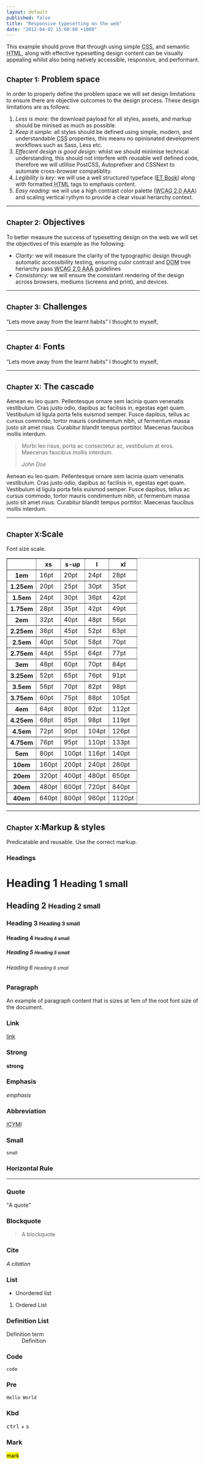 ```yaml
---
layout: default
published: false
title: "Responsive typesetting on the web"
date: "2012-04-02 15:00:00 +1000"
---
```


This example should prove that through using simple <abbr title="Cascading Style Sheets">CSS</abbr>, and semantic <abbr title="Hypertext Text Markup Language">HTML</abbr>, along with effective typesetting design content can be visually appealing whilst also being natively accessible, responsive, and performant.

## <small>Chapter 1:</small> Problem space

In order to properly define the problem space we will set design limitations to ensure there are objective outcomes to the design process. These design limitations are as follows:

1.  _Less is more:_ the download payload for all styles, assets, and markup should be minised as much as possible.
2.  _Keep it simple:_ all styles should be defined using simple, modern, and understandable <abbr title="Cascading Style Sheets">CSS</abbr> properties, this means no opinionated development workflows such as Sass, Less etc.
3.  _Effecient design is good design:_ whilst we should minimise technical understanding, this should not interfere with reusable well defined code, therefore we will utlilise PostCSS, Autoprefixer and CSSNext to automate cross-browser compatiblity.
4.  _Legibility is key:_ we will use a well structured typeface ([<abbr title="Edward Tufte">ET</abbr> Book](https://edwardtufte.github.io/et-book/)) along with formatted <abbr title="Hypertext Text Markup Language">HTML</abbr> tags to emphasis content.
5.  _Easy reading:_ we will use a high contrast color palette (<abbr title="Web Content Accessibility Guidelines 2.0 AAA">WCAG 2.0 AAA</abbr>) and scaling vertical rythym to provide a clear visual heriarchy context.

* * *

## <small>Chapter 2:</small> Objectives

To better measure the success of typesetting design on the web we will set the objectives of this example as the following:

*   _Clarity:_ we will measure the clarity of the typographic design through automatic accessibility testing, ensuring culor contrast and <abbr title="Document Object Model">DOM</abbr> tree heriarchy pass <abbr title="Web Content Accessibility Guidelines 2.0 AAA">WCAG 2.0 AAA</abbr> guidelines
*   _Consistancy:_ we will ensure the consistant rendering of the design across browsers, mediums (screens and print), and devices.

* * *

## <small>Chapter 3:</small> Challenges

<q>Lets move away from the learnt habits</q> I thought to myself,

* * *

## <small>Chapter 4:</small> Fonts

<q>Lets move away from the learnt habits</q> I thought to myself,

* * *

## <small>Chapter X:</small> The cascade

Aenean eu leo quam. Pellentesque ornare sem lacinia quam venenatis vestibulum. Cras justo odio, dapibus ac facilisis in, egestas eget quam. Vestibulum id ligula porta felis euismod semper. Fusce dapibus, tellus ac cursus commodo, tortor mauris condimentum nibh, ut fermentum massa justo sit amet risus. Curabitur blandit tempus porttitor. Maecenas faucibus mollis interdum.

> Morbi leo risus, porta ac consectetur ac, vestibulum at eros. Maecenas faucibus mollis interdum.
> 
> <cite>John Doe</cite>

Aenean eu leo quam. Pellentesque ornare sem lacinia quam venenatis vestibulum. Cras justo odio, dapibus ac facilisis in, egestas eget quam. Vestibulum id ligula porta felis euismod semper. Fusce dapibus, tellus ac cursus commodo, tortor mauris condimentum nibh, ut fermentum massa justo sit amet risus. Curabitur blandit tempus porttitor. Maecenas faucibus mollis interdum.

* * *

## <small>Chapter X:</small>Scale

Font size scale.

<table border="1" cellpadding="5px" cellspacing="0">
  <thead>
    <tr>
      <th></th>
      <th>xs</th>
      <th>s-up</th>
      <th>l</th>
      <th>xl</th>
    </tr>
  </thead>
  <tbody>
    <tr>
      <th>1em</th>
      <td>16pt</td>
      <td>20pt</td>
      <td>24pt</td>
      <td>28pt</td>
    </tr>
    <tr>
      <th>1.25em</th>
      <td>20pt</td>
      <td>25pt</td>
      <td>30pt</td>
      <td>35pt</td>
    </tr>
    <tr>
      <th>1.5em</th>
      <td>24pt</td>
      <td>30pt</td>
      <td>36pt</td>
      <td>42pt</td>
    </tr>
    <tr>
      <th>1.75em</th>
      <td>28pt</td>
      <td>35pt</td>
      <td>42pt</td>
      <td>49pt</td>
    </tr>
    <tr>
      <th>2em</th>
      <td>32pt</td>
      <td>40pt</td>
      <td>48pt</td>
      <td>56pt</td>
    </tr>
    <tr>
      <th>2.25em</th>
      <td>36pt</td>
      <td>45pt</td>
      <td>52pt</td>
      <td>63pt</td>
    </tr>
    <tr>
      <th>2.5em</th>
      <td>40pt</td>
      <td>50pt</td>
      <td>58pt</td>
      <td>70pt</td>
    </tr>
    <tr>
      <th>2.75em</th>
      <td>44pt</td>
      <td>55pt</td>
      <td>64pt</td>
      <td>77pt</td>
    </tr>
    <tr>
      <th>3em</th>
      <td>48pt</td>
      <td>60pt</td>
      <td>70pt</td>
      <td>84pt</td>
    </tr>
    <tr>
      <th>3.25em</th>
      <td>52pt</td>
      <td>65pt</td>
      <td>76pt</td>
      <td>91pt</td>
    </tr>
    <tr>
      <th>3.5em</th>
      <td>56pt</td>
      <td>70pt</td>
      <td>82pt</td>
      <td>98pt</td>
    </tr>
    <tr>
      <th>3.75em</th>
      <td>60pt</td>
      <td>75pt</td>
      <td>88pt</td>
      <td>105pt</td>
    </tr>
    <tr>
      <th>4em</th>
      <td>64pt</td>
      <td>80pt</td>
      <td>92pt</td>
      <td>112pt</td>
    </tr>
    <tr>
      <th>4.25em</th>
      <td>68pt</td>
      <td>85pt</td>
      <td>98pt</td>
      <td>119pt</td>
    </tr>
    <tr>
      <th>4.5em</th>
      <td>72pt</td>
      <td>90pt</td>
      <td>104pt</td>
      <td>126pt</td>
    </tr>
    <tr>
      <th>4.75em</th>
      <td>76pt</td>
      <td>95pt</td>
      <td>110pt</td>
      <td>133pt</td>
    </tr>
    <tr>
      <th>5em</th>
      <td>80pt</td>
      <td>100pt</td>
      <td>116pt</td>
      <td>140pt</td>
    </tr>
    <tr>
      <th>10em</th>
      <td>160pt</td>
      <td>200pt</td>
      <td>240pt</td>
      <td>280pt</td>
    </tr>
    <tr>
      <th>20em</th>
      <td>320pt</td>
      <td>400pt</td>
      <td>480pt</td>
      <td>650pt</td>
    </tr>
    <tr>
      <th>30em</th>
      <td>480pt</td>
      <td>600pt</td>
      <td>720pt</td>
      <td>840pt</td>
    </tr>
    <tr>
      <th>40em</th>
      <td>640pt</td>
      <td>800pt</td>
      <td>960pt</td>
      <td>1120pt</td>
    </tr>
  </tbody>
  </table>

* * *

## <small>Chapter X:</small>Markup & styles

Predicatable and reusable. Use the correct markup.

### Headings

# Heading 1 <small>Heading 1 small</small>

## Heading 2 <small>Heading 2 small</small>

### Heading 3 <small>Heading 3 small</small>

#### Heading 4 <small>Heading 4 small</small>

##### Heading 5 <small>Heading 5 small</small>

###### Heading 6 <small>Heading 6 small</small>

### Paragraph

An example of paragraph content that is sizes at 1em of the root font size of the document.

### Link

[link](#)

### Strong

**strong**

### Emphasis

_emphasis_

### Abbreviation

<abbr title="In case you missed it">ICYMI</abbr>

### Small

<small>small</small>

### Horizontal Rule

* * *

### Quote

<q>A quote</q>

### Blockquote

> A blockquote

### Cite

<cite>A citation</cite>

### List

*   Unordered list

1.  Ordered List

### Definition List

<dl>

<dt>Definition term</dt>

<dd>Definition</dd>

</dl>

### Code

`code`

### Pre

```
Hello World
```

### Kbd

<kbd>ctrl</kbd> + <kbd>s</kbd>

### Mark

<mark>mark</mark>